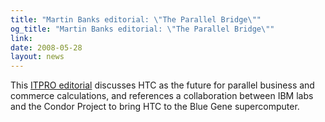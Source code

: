 ```yaml
---
title: "Martin Banks editorial: \"The Parallel Bridge\""
og_title: "Martin Banks editorial: \"The Parallel Bridge\""
link: 
date: 2008-05-28
layout: news
---
```


This <a href="http://www.itpro.co.uk/blogs/martinb/2008/05/23/the-parallel-bridge/">ITPRO editorial</a> discusses HTC as the future for parallel business and commerce calculations, and references a collaboration between IBM labs and the Condor Project to bring HTC to the Blue Gene supercomputer. 
